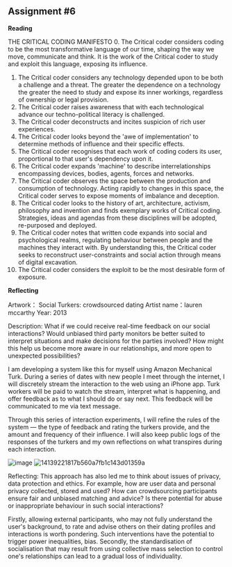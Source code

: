 
## Assignment #6
**Reading**

THE CRITICAL CODING MANIFESTO
0. The Critical coder considers coding to be the most transformative language of our time, shaping the way we move, communicate and think. It is the work of the Critical coder to study and exploit this language, exposing its influence.
1. The Critical coder considers any technology depended upon to be both a challenge and a threat. The greater the dependence on a technology the greater the need to study and expose its inner workings, regardless of ownership or legal provision.
2. The Critical coder raises awareness that with each technological advance our techno-political literacy is challenged. 
3. The Critical coder deconstructs and incites suspicion of rich user experiences.
4. The Critical coder looks beyond the 'awe of implementation' to determine methods of influence and their specific effects. 
5. The Critical coder recognises that each work of coding coders its user, proportional to that user's dependency upon it. 
6. The Critical coder expands 'machine' to describe interrelationships encompassing devices, bodies, agents, forces and networks. 
7. The Critical coder observes the space between the production and consumption of technology. Acting rapidly to changes in this space, the Critical coder serves to expose moments of imbalance and deception.
8. The Critical coder looks to the history of art, architecture, activism, philosophy and invention and finds exemplary works of Critical coding. Strategies, ideas and agendas from these disciplines will be adopted, re-purposed and deployed. 
9. The Critical coder notes that written code expands into social and psychological realms, regulating behaviour between people and the machines they interact with. By understanding this, the Critical coder seeks to reconstruct user-constraints and social action through means of digital excavation.
10. The Critical coder considers the exploit to be the most desirable form of exposure.


**Reflecting**

Artwork：
Social Turkers: crowdsourced dating
Artist name：lauren mccarthy
Year: 2013

Description: 
What if we could receive real-time feedback on our social interactions? Would unbiased third party monitors be better suited to interpret situations and make decisions for the parties involved? How might this help us become more aware in our relationships, and more open to unexpected possibilities?

I am developing a system like this for myself using Amazon Mechanical Turk. During a series of dates with new people I meet through the internet, I will discretely stream the interaction to the web using an iPhone app. Turk workers will be paid to watch the stream, interpret what is happening, and offer feedback as to what I should do or say next. This feedback will be communicated to me via text message.

Through this series of interaction experiments, I will refine the rules of the system — the type of feedback and rating the turkers provide, and the amount and frequency of their influence. I will also keep public logs of the responses of the turkers and my own reflections on what transpires during each interaction.

![image](https://git.arts.ac.uk/24001444/CCI-Course-Notebook/assets/1324/40dfc608-a15e-4ae9-a673-13b74b651709)
![14139221817b560a7fb1c143d01359a](https://git.arts.ac.uk/24001444/CCI-Course-Notebook/assets/1324/8272ff05-ca8d-4600-a834-688c89b4d6fd)

Reflecting:
This approach has also led me to think about issues of privacy, data protection and ethics. For example, how are user data and personal privacy collected, stored and used? How can crowdsourcing participants ensure fair and unbiased matching and advice? Is there potential for abuse or inappropriate behaviour in such social interactions?

Firstly, allowing external participants, who may not fully understand the user's background, to rate and advise others on their dating profiles and interactions is worth pondering. Such interventions have the potential to trigger power inequalities, bias. Secondly, the standardisation of socialisation that may result from using collective mass selection to control one's relationships can lead to a gradual loss of individuality.
